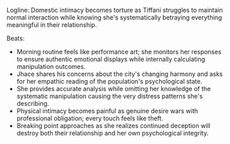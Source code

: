 ﻿---
series: 1
novella: 5
file: S1N5_CH05
type: chapter
pov: Tiffani
setting: Jhace's apartment - the weight of deception
word_target_min: 1201
word_target_max: 2299
status: outline
---
Logline: Domestic intimacy becomes torture as Tiffani struggles to maintain normal interaction while knowing she's systematically betraying everything meaningful in their relationship.

Beats:
- Morning routine feels like performance art; she monitors her responses to ensure authentic emotional displays while internally calculating manipulation outcomes.
- Jhace shares his concerns about the city's changing harmony and asks for her empathic reading of the population's psychological state.
- She provides accurate analysis while omitting her knowledge of the systematic manipulation causing the very distress patterns she's describing.
- Physical intimacy becomes painful as genuine desire wars with professional obligation; every touch feels like theft.
- Breaking point approaches as she realizes continued deception will destroy both their relationship and her own psychological integrity.